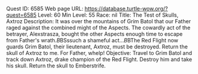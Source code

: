 Quest ID: 6585
Web page URL: https://database.turtle-wow.org/?quest=6585
Level: 60
Min Level: 55
Race: nil
Title: The Test of Skulls, Axtroz
Description: It was over the mountains of Grim Batol that our Father raged against the combined might of the Aspects. The cowardly act of the betrayer, Alexstrasza, bought the other Aspects enough time to escape from Father's wrath.$B$BSssuch a shameful act...$B$BThe Red Flight now guards Grim Batol, their lieutenant, Axtroz, must be destroyed. Return the skull of Axtroz to me. For Father, whelp!
Objective: Travel to Grim Batol and track down Axtroz, drake champion of the Red Flight. Destroy him and take his skull. Return the skull to Emberstrife.
